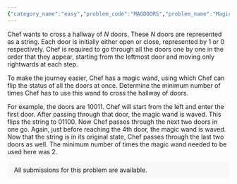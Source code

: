 ```yaml
---
{"category_name":"easy","problem_code":"MAGDOORS","problem_name":"Magical Doors","problemComponents":{"constraints":"- $1 \\leq T \\leq 10^5$\n- $1 \\leq |S| \\leq 10^5$\n- Sum of $|S|$ over all test cases $ \\leq 2 \\cdot 10^6 $\n","constraintsState":true,"subtasks":"","subtasksState":true,"inputFormat":"- First line will contain $T$, number of testcases. Then the testcases follow.\n- Each testcase contains of a single string $S$, representing the doors as given in the problem.","inputFormatState":true,"outputFormat":"For each test case, print a single line containing one integer denoting the minimum number of times the magic wand needs to be used.","outputFormatState":true,"sampleTestCases":{"0":{"id":1,"input":"3\n111\n010\n10011","output":"0\n3\n2","explanation":"- **Test Case $1$**: Since all the doors are already open, Chef doesn\u0027t need to use the magic wand at all.\n- **Test Case $2$**: Chef will use the wand the first time to open door $1$. This operation makes the string \u0022101\u0022. Chef again needs to use the wand to open door $2$, and then one last time to open door $3$. In total, Chef used the wand $3$ times.\n- **Testcase $3$**: As explained in the problem statement above.","isDeleted":false}}},"video_editorial_url":"https://youtu.be/DL9ardl_WGg","languages_supported":{"0":"CPP14","1":"C","2":"JAVA","3":"PYTH 3.6","4":"CPP17","5":"PYTH","6":"PYP3","7":"CS2","8":"ADA","9":"PYPY","10":"TEXT","11":"PAS fpc","12":"NODEJS","13":"RUBY","14":"PHP","15":"GO","16":"HASK","17":"TCL","18":"PERL","19":"SCALA","20":"LUA","21":"kotlin","22":"BASH","23":"JS","24":"LISP sbcl","25":"rust","26":"PAS gpc","27":"BF","28":"CLOJ","29":"R","30":"D","31":"CAML","32":"FORT","33":"ASM","34":"swift","35":"FS","36":"WSPC","37":"LISP clisp","38":"SQL","39":"SCM guile","40":"PERL6","41":"ERL","42":"CLPS","43":"ICK","44":"NICE","45":"PRLG","46":"ICON","47":"COB","48":"SCM chicken","49":"PIKE","50":"SCM qobi","51":"ST","52":"SQLQ","53":"NEM"},"max_timelimit":1,"source_sizelimit":50000,"problem_author":"utkarsh_adm","problem_tester":"","date_added":"24-09-2021","tags":{"0":"simple","1":"start13","2":"utkarsh_adm"},"problem_difficulty_level":"Unavailable","best_tag":"","editorial_url":"https://discuss.codechef.com/problems/MAGDOORS","time":{"view_start_date":1632663002,"submit_start_date":1632663002,"visible_start_date":1632663002,"end_date":1735669800},"is_direct_submittable":false,"problemDiscussURL":"https://discuss.codechef.com/search?q=MAGDOORS","is_proctored":false,"visitedContests":{},"layout":"problem"}
---
```

Chef wants to cross a hallway of $N$ doors. These $N$ doors are represented as a string. Each door is initially either open or close, represented by $1$ or $0$ respectively. Chef is required to go through all the doors one by one in the order that they appear, starting from the leftmost door and moving only rightwards at each step.

To make the journey easier, Chef has a magic wand, using which Chef can flip the status of all the doors at once.
Determine the minimum number of times Chef has to use this wand to cross the hallway of doors.

For example, the doors are $10011$. Chef will start from the left and enter the first door. After passing through that door, the magic wand is waved. This flips the string to $01100$. Now Chef passes through the next two doors in one go. Again, just before reaching the 4th door, the magic wand is waved. Now that the string is in its original state, Chef passes through the last two doors as well. 
The minimum number of times the magic wand needed to be used here was $2$.
<aside style='background: #f8f8f8;padding: 10px 15px;'><div>All submissions for this problem are available.</div></aside>